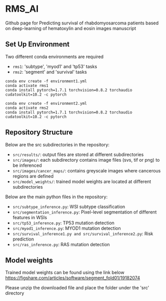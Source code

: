 # RMS_AI
Github page for Predicting survival of rhabdomyosarcoma patients based on deep-learning of hematoxylin and eosin images manuscript

## Set Up Environment
Two different conda environments are required
- `rms1`: 'subtype', 'myod1' and 'tp53' tasks
- `rms2`: 'segment' and 'survival' tasks


```
conda env create -f environment1.yml
conda activate rms1
conda install pytorch=1.7.1 torchvision=0.8.2 torchaudio cudatoolkit=10.2 -c pytorch
```

```
conda env create -f environment2.yml
conda activate rms2
conda install pytorch=1.7.1 torchvision=0.8.2 torchaudio cudatoolkit=10.2 -c pytorch
```

## Repository Structure

Below are the src subdirectories in the repository: 

- `src/results/`: output files are stored at different subdirectories
- `src/images/`: each subdirectory contains image files (svs, tif or png) to be inferenced
- `src/images/cancer_maps/`: contains greyscale images where cancerous regions are defined
- `src/model_weights/`: trained model weights are located at different subdirectories

Below are the main python files in the repository:

- `src/subtype_inference.py`: WSI subtype classification
- `src/segmentation_inference.py`: Pixel-level segmentation of different features in WSIs
- `src/tp53_inference.py`: TP53 mutation detection
- `src/myod1_inference.py`: MYOD1 mutation detection
- `src/survival_inference1.py and src/survival_inference2.py`: Risk prediction
- `src/ras_inference.py`: RAS mutation detection

## Model weights

Trained model weights can be found using the link below
https://figshare.com/articles/software/segment_fold01/19182074

Please unzip the downloaded file and place the folder under the 'src' directory
